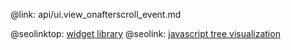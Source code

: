 @link: api/ui.view_onafterscroll_event.md

@seolinktop: [widget library](https://webix.com)
@seolink: [javascript tree visualization](https://webix.com/widget/tree/)